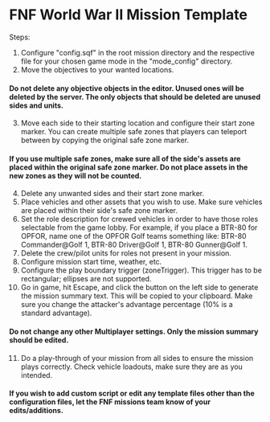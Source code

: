 # FNF World War II Mission Template

Steps:

1. Configure "config.sqf" in the root mission directory and the respective file for your chosen game mode in the "mode_config" directory.
2. Move the objectives to your wanted locations.
#### Do not delete any objective objects in the editor. Unused ones will be deleted by the server. The only objects that should be deleted are unused sides and units.
3. Move each side to their starting location and configure their start zone marker. You can create multiple safe zones that players can teleport between by copying the original safe zone marker.
#### If you use multiple safe zones, make sure all of the side's assets are placed within the original safe zone marker. Do not place assets in the new zones as they will not be counted.
4. Delete any unwanted sides and their start zone marker.
5. Place vehicles and other assets that you wish to use. Make sure vehicles are placed within their side's safe zone marker.
6. Set the role description for crewed vehicles in order to have those roles selectable from the game lobby. For example, if you place a BTR-80 for OPFOR, name one of the OPFOR Golf teams something like: BTR-80 Commander@Golf 1, BTR-80 Driver@Golf 1, BTR-80 Gunner@Golf 1.
7. Delete the crew/pilot units for roles not present in your mission.
8. Configure mission start time, weather, etc.
9. Configure the play boundary trigger (zoneTrigger). This trigger has to be rectangular; ellipses are not supported.
10. Go in game, hit Escape, and click the button on the left side to generate the mission summary text. This will be copied to your clipboard. Make sure you change the attacker's advantage percentage (10% is a standard advantage).
#### Do not change any other Multiplayer settings. Only the mission summary should be edited.
11. Do a play-through of your mission from all sides to ensure the mission plays correctly. Check vehicle loadouts, make sure they are as you intended.

#### If you wish to add custom script or edit any template files other than the configuration files, let the FNF missions team know of your edits/additions.
